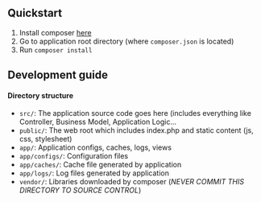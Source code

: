 ## Quickstart 

1. Install composer [here](https://getcomposer.org)
2. Go to application root directory (where `composer.json` is located)
3. Run `composer install`

## Development guide

#### Directory structure

+ `src/`: The application source code goes here (includes everything like Controller, Business Model, Application Logic...
+ `public/`: The web root which includes index.php and static content (js, css, stylesheet)
+ `app/`: Application configs, caches, logs, views
+ `app/configs/`: Configuration files
+ `app/caches/`: Cache file generated by application
+ `app/logs/`: Log files generated by application
+ `vendor/`: Libraries downloaded by composer (*NEVER COMMIT THIS DIRECTORY TO SOURCE CONTROL*)




